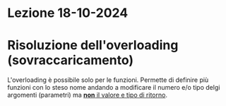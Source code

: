 # Lezione 18-10-2024 

# Risoluzione dell'overloading (sovraccaricamento)

L'overloading è possibile solo per le funzioni.
Permette di definire più funzioni con lo steso nome andando a modificare il numero e/o tipo delgi argomenti (parametri) ma <u>**non** il valore e tipo di ritorno</u>.
